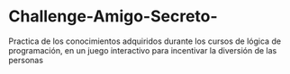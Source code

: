 # Challenge-Amigo-Secreto-
Practica de los conocimientos adquiridos durante los cursos de lógica de programación, en un juego interactivo para incentivar la diversión de las personas
